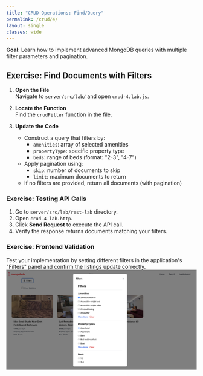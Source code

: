 ```yaml
---
title: "CRUD Operations: Find/Query"
permalink: /crud/4/
layout: single
classes: wide
---
```


**Goal**: Learn how to implement advanced MongoDB queries with multiple filter parameters and pagination.

## Exercise: Find Documents with Filters

1. **Open the File**  
   Navigate to `server/src/lab/` and open `crud-4.lab.js`.

2. **Locate the Function**  
   Find the `crudFilter` function in the file.

3. **Update the Code**  
   - Construct a query that filters by:
     - `amenities`: array of selected amenities
     - `propertyType`: specific property type
     - `beds`: range of beds (format: "2-3", "4-7")
   - Apply pagination using:
     - `skip`: number of documents to skip
     - `limit`: maximum documents to return
   - If no filters are provided, return all documents (with pagination)

### Exercise: Testing API Calls
1. Go to `server/src/lab/rest-lab` directory.
2. Open `crud-4-lab.http`.
3. Click **Send Request** to execute the API call.
4. Verify the response returns documents matching your filters.

### Exercise: Frontend Validation
Test your implementation by setting different filters in the application's "Filters" panel and confirm the listings update correctly.
![crud-4-lab](../../assets/images/crud-4-lab.png)
